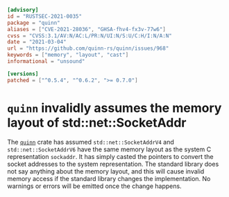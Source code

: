 ```toml
[advisory]
id = "RUSTSEC-2021-0035"
package = "quinn"
aliases = ["CVE-2021-28036", "GHSA-fhv4-fx3v-77w6"]
cvss = "CVSS:3.1/AV:N/AC:L/PR:N/UI:N/S:U/C:H/I:N/A:N"
date = "2021-03-04"
url = "https://github.com/quinn-rs/quinn/issues/968"
keywords = ["memory", "layout", "cast"]
informational = "unsound"

[versions]
patched = ["^0.5.4", "^0.6.2", ">= 0.7.0"]
```

# `quinn` invalidly assumes the memory layout of std::net::SocketAddr

The [`quinn`](https://crates.io/crates/quinn) crate has assumed `std::net::SocketAddrV4`
and `std::net::SocketAddrV6` have the same memory layout as the system C representation
`sockaddr`. It has simply casted the pointers to convert the socket addresses to the
system representation. The standard library does not say anything about the memory
layout, and this will cause invalid memory access if the standard library
changes the implementation. No warnings or errors will be emitted once the
change happens.
